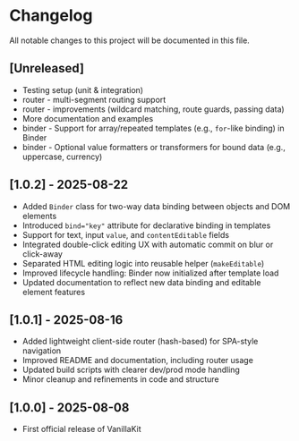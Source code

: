 # Changelog

All notable changes to this project will be documented in this file.

## [Unreleased]

- Testing setup (unit & integration)  
- router - multi-segment routing support  
- router - improvements (wildcard matching, route guards, passing data)  
- More documentation and examples  
- binder - Support for array/repeated templates (e.g., `for`-like binding) in Binder  
- binder - Optional value formatters or transformers for bound data (e.g., uppercase, currency)

## [1.0.2] - 2025-08-22

- Added `Binder` class for two-way data binding between objects and DOM elements  
- Introduced `bind="key"` attribute for declarative binding in templates  
- Support for text, input `value`, and `contentEditable` fields  
- Integrated double-click editing UX with automatic commit on blur or click-away    
- Separated HTML editing logic into reusable helper (`makeEditable`)  
- Improved lifecycle handling: Binder now initialized after template load  
- Updated documentation to reflect new data binding and editable element features

## [1.0.1] - 2025-08-16

- Added lightweight client-side router (hash-based) for SPA-style navigation  
- Improved README and documentation, including router usage  
- Updated build scripts with clearer dev/prod mode handling  
- Minor cleanup and refinements in code and structure  

## [1.0.0] - 2025-08-08

- First official release of VanillaKit
